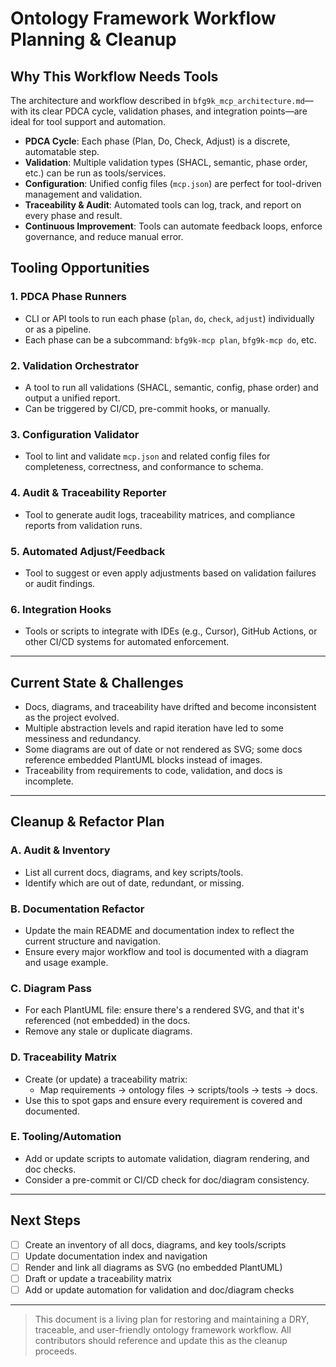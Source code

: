 # Ontology Framework Workflow Planning & Cleanup

## Why This Workflow Needs Tools

The architecture and workflow described in `bfg9k_mcp_architecture.md`—with its clear PDCA cycle, validation phases, and integration points—are ideal for tool support and automation.

- **PDCA Cycle**: Each phase (Plan, Do, Check, Adjust) is a discrete, automatable step.
- **Validation**: Multiple validation types (SHACL, semantic, phase order, etc.) can be run as tools/services.
- **Configuration**: Unified config files (`mcp.json`) are perfect for tool-driven management and validation.
- **Traceability & Audit**: Automated tools can log, track, and report on every phase and result.
- **Continuous Improvement**: Tools can automate feedback loops, enforce governance, and reduce manual error.

## Tooling Opportunities

### 1. PDCA Phase Runners
- CLI or API tools to run each phase (`plan`, `do`, `check`, `adjust`) individually or as a pipeline.
- Each phase can be a subcommand: `bfg9k-mcp plan`, `bfg9k-mcp do`, etc.

### 2. Validation Orchestrator
- A tool to run all validations (SHACL, semantic, config, phase order) and output a unified report.
- Can be triggered by CI/CD, pre-commit hooks, or manually.

### 3. Configuration Validator
- Tool to lint and validate `mcp.json` and related config files for completeness, correctness, and conformance to schema.

### 4. Audit & Traceability Reporter
- Tool to generate audit logs, traceability matrices, and compliance reports from validation runs.

### 5. Automated Adjust/Feedback
- Tool to suggest or even apply adjustments based on validation failures or audit findings.

### 6. Integration Hooks
- Tools or scripts to integrate with IDEs (e.g., Cursor), GitHub Actions, or other CI/CD systems for automated enforcement.

---

## Current State & Challenges

- Docs, diagrams, and traceability have drifted and become inconsistent as the project evolved.
- Multiple abstraction levels and rapid iteration have led to some messiness and redundancy.
- Some diagrams are out of date or not rendered as SVG; some docs reference embedded PlantUML blocks instead of images.
- Traceability from requirements to code, validation, and docs is incomplete.

---

## Cleanup & Refactor Plan

### A. Audit & Inventory
- List all current docs, diagrams, and key scripts/tools.
- Identify which are out of date, redundant, or missing.

### B. Documentation Refactor
- Update the main README and documentation index to reflect the current structure and navigation.
- Ensure every major workflow and tool is documented with a diagram and usage example.

### C. Diagram Pass
- For each PlantUML file: ensure there's a rendered SVG, and that it's referenced (not embedded) in the docs.
- Remove any stale or duplicate diagrams.

### D. Traceability Matrix
- Create (or update) a traceability matrix:
  - Map requirements → ontology files → scripts/tools → tests → docs.
- Use this to spot gaps and ensure every requirement is covered and documented.

### E. Tooling/Automation
- Add or update scripts to automate validation, diagram rendering, and doc checks.
- Consider a pre-commit or CI/CD check for doc/diagram consistency.

---

## Next Steps

- [ ] Create an inventory of all docs, diagrams, and key tools/scripts
- [ ] Update documentation index and navigation
- [ ] Render and link all diagrams as SVG (no embedded PlantUML)
- [ ] Draft or update a traceability matrix
- [ ] Add or update automation for validation and doc/diagram checks

---

> This document is a living plan for restoring and maintaining a DRY, traceable, and user-friendly ontology framework workflow. All contributors should reference and update this as the cleanup proceeds. 